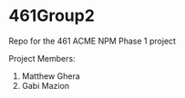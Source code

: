 # 461Group2
Repo for the 461 ACME NPM Phase 1 project

Project Members:
1. Matthew Ghera
2. Gabi Mazion
